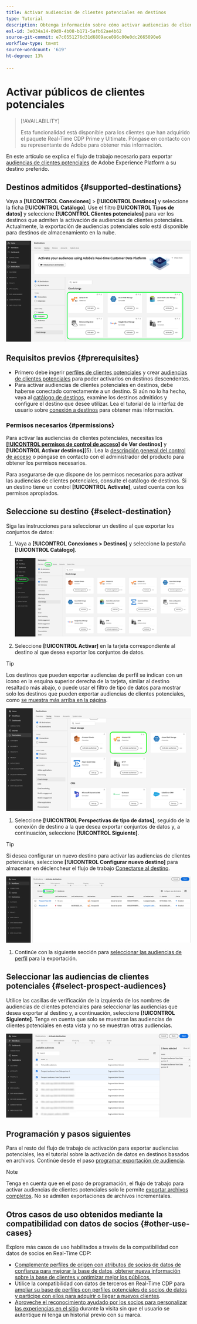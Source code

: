 ```yaml
---
title: Activar audiencias de clientes potenciales en destinos
type: Tutorial
description: Obtenga información sobre cómo activar audiencias de clientes potenciales en destinos
exl-id: 3e034a14-09d0-4b08-b171-5afb62ae4b62
source-git-commit: e7c0551276d31d6809ace096c00e0dc2665090e6
workflow-type: tm+mt
source-wordcount: '619'
ht-degree: 13%

---
```


# Activar públicos de clientes potenciales

>[!AVAILABILITY]
>
>Esta funcionalidad está disponible para los clientes que han adquirido el paquete Real-Time CDP Prime y Ultimate. Póngase en contacto con su representante de Adobe para obtener más información.

En este artículo se explica el flujo de trabajo necesario para exportar [audiencias de clientes potenciales](/help/segmentation/types/prospect-audiences.md) de Adobe Experience Platform a su destino preferido.

## Destinos admitidos {#supported-destinations}

Vaya a **[!UICONTROL Conexiones]** > **[!UICONTROL Destinos]** y seleccione la ficha **[!UICONTROL Catálogo]**. Use el filtro **[!UICONTROL Tipos de datos]** y seleccione **[!UICONTROL Clientes potenciales]** para ver los destinos que admiten la activación de audiencias de clientes potenciales. Actualmente, la exportación de audiencias potenciales solo está disponible para destinos de almacenamiento en la nube.

![Destinos que admiten audiencias de clientes potenciales.](/help/destinations/assets/ui/activate-prospect-audiences/data-types-filter.png)

## Requisitos previos {#prerequisites}

* Primero debe ingerir [perfiles de clientes potenciales](/help/profile/ui/prospect-profile.md) y crear [audiencias de clientes potenciales](/help/segmentation/types/prospect-audiences.md) para poder activarlos en destinos descendentes.
* Para activar audiencias de clientes potenciales en destinos, debe haberse conectado correctamente a un destino. Si aún no lo ha hecho, vaya al [catálogo de destinos](../catalog/overview.md), examine los destinos admitidos y configure el destino que desee utilizar. Lea el tutorial de la interfaz de usuario sobre [conexión a destinos](./connect-destination.md) para obtener más información.

### Permisos necesarios {#permissions}

Para activar las audiencias de clientes potenciales, necesitas los **[[!UICONTROL permisos de control de acceso]](/help/access-control/home.md#permissions) de Ver destinos&rbrack;** y **[!UICONTROL Activar destinos]**&lbrack;5&rbrace;. Lea la [descripción general del control de acceso](/help/access-control/ui/overview.md) o póngase en contacto con el administrador del producto para obtener los permisos necesarios.

Para asegurarse de que dispone de los permisos necesarios para activar las audiencias de clientes potenciales, consulte el catálogo de destinos. Si un destino tiene un control **[!UICONTROL Activate]**, usted cuenta con los permisos apropiados.

## Seleccione su destino {#select-destination}

Siga las instrucciones para seleccionar un destino al que exportar los conjuntos de datos:

1. Vaya a **[!UICONTROL Conexiones > Destinos]** y seleccione la pestaña **[!UICONTROL Catálogo]**.

   ![Pestaña Catálogo de destino con control de catálogo resaltado.](/help/destinations/assets/ui/export-datasets/catalog-tab.png)

2. Seleccione **[!UICONTROL Activar]** en la tarjeta correspondiente al destino al que desea exportar los conjuntos de datos.

>[!TIP]
>
>Los destinos que pueden exportar audiencias de perfil se indican con un icono en la esquina superior derecha de la tarjeta, similar al destino resaltado más abajo, o puede usar el filtro de tipo de datos para mostrar solo los destinos que pueden exportar audiencias de clientes potenciales, como [se muestra más arriba en la página](#supported-destinations).

![Página de destino de Amazon S3 que puede exportar audiencias de perfil resaltadas.](/help/destinations/assets/ui/activate-prospect-audiences/amazon-s3-icon-activate-prospect-audiences.png)

1. Seleccione **[!UICONTROL Perspectivas de tipo de datos]**, seguido de la conexión de destino a la que desea exportar conjuntos de datos y, a continuación, seleccione **[!UICONTROL Siguiente]**.

>[!TIP]
> 
>Si desea configurar un nuevo destino para activar las audiencias de clientes potenciales, seleccione **[!UICONTROL Configurar nuevo destino]** para almacenar en déclencheur el flujo de trabajo [Conectarse al destino](/help/destinations/ui/connect-destination.md).

![Flujo de trabajo de activación de destino con control de clientes potenciales resaltado.](/help/destinations/assets/ui/activate-prospect-audiences/activate-prospects-highlighted.png)

1. Continúe con la siguiente sección para [seleccionar las audiencias de perfil](#select-profile-audiences) para la exportación.

## Seleccionar las audiencias de clientes potenciales {#select-prospect-audiences}

Utilice las casillas de verificación de la izquierda de los nombres de audiencias de clientes potenciales para seleccionar las audiencias que desea exportar al destino y, a continuación, seleccione **[!UICONTROL Siguiente]**. Tenga en cuenta que solo se muestran las audiencias de clientes potenciales en esta vista y no se muestran otras audiencias.

![Flujo de trabajo de exportación del conjunto de datos que muestra el paso Seleccionar audiencias, donde puede seleccionar qué audiencias de cliente potencial exportar.](/help/destinations/assets/ui/activate-prospect-audiences/select-prospect-audiences.png)

## Programación y pasos siguientes

Para el resto del flujo de trabajo de activación para exportar audiencias potenciales, lea el tutorial sobre la activación de datos en destinos basados en archivos. Continúe desde el paso [programar exportación de audiencia](/help/destinations/ui/activate-batch-profile-destinations.md#scheduling).

>[!NOTE]
>
>Tenga en cuenta que en el paso de programación, el flujo de trabajo para activar audiencias de clientes potenciales solo le permite [exportar archivos completos](/help/destinations/ui/activate-batch-profile-destinations.md#export-full-files). No se admiten exportaciones de archivos incrementales.

<!--

Note that we will need to add links to other destination types here as more destinations become supported 

-->

## Otros casos de uso obtenidos mediante la compatibilidad con datos de socios {#other-use-cases}

Explore más casos de uso habilitados a través de la compatibilidad con datos de socios en Real-Time CDP:

* [Complemente perfiles de origen con atributos de socios de datos de confianza para mejorar la base de datos, obtener nueva información sobre la base de clientes y optimizar mejor los públicos.](/help/rtcdp/partner-data/supplement-first-party-profiles.md)
* Utilice la compatibilidad con datos de terceros en Real-Time CDP para [ampliar su base de perfiles con perfiles potenciales de socios de datos y participe con ellos para adquirir o llegar a nuevos clientes](/help/rtcdp/partner-data/prospecting.md).
* [Aproveche el reconocimiento ayudado por los socios para personalizar las experiencias en el sitio](/help/rtcdp/partner-data/onsite-personalization.md) durante la visita sin que el usuario se autentique ni tenga un historial previo con su marca.
